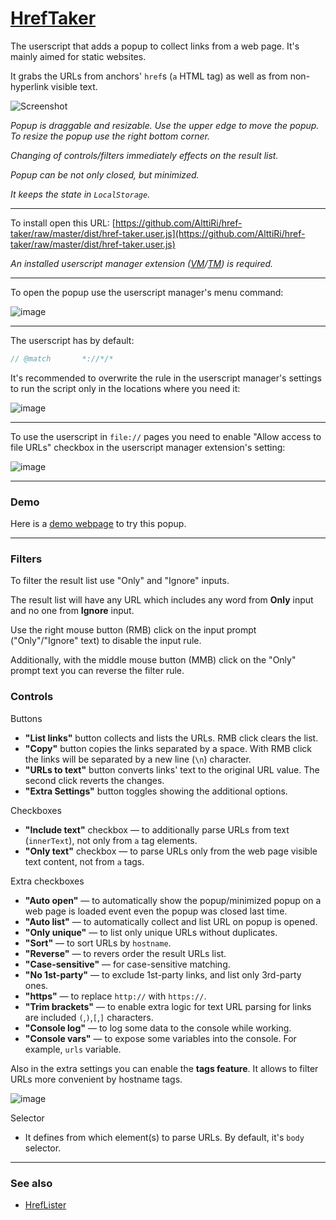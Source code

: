 # [HrefTaker](https://github.com/alttiri/href-taker)

The userscript that adds a popup to collect links from a web page. It's mainly aimed for static websites.

It grabs the URLs from anchors' `href`s (`a` HTML tag) as well as from non-hyperlink visible text.

![Screenshot](https://user-images.githubusercontent.com/16310547/232351246-7ba1837b-9e0f-4dfe-a329-1341be9769e2.png)


_Popup is draggable and resizable. Use the upper edge to move the popup. To resize the popup use the right bottom corner._

_Changing of controls/filters immediately effects on the result list._

_Popup can be not only closed, but minimized._

_It keeps the state in `LocalStorage`._

---

To install open this URL: [https://github.com/AlttiRi/href-taker/raw/master/dist/href-taker.user.js](https://github.com/AlttiRi/href-taker/raw/master/dist/href-taker.user.js)

_An installed userscript manager extension ([VM](https://violentmonkey.github.io/#installation)/[TM](https://www.tampermonkey.net/)) is required._

---

To open the popup use the userscript manager's menu command:

![image](https://user-images.githubusercontent.com/16310547/222466876-7f023af9-3a75-4775-8235-28b4d64bb6e1.png)

---

The userscript has by default:

```js
// @match       *://*/*
```

It's recommended to overwrite the rule in the userscript manager's settings to run the script only in the locations where you need it:

![image](https://user-images.githubusercontent.com/16310547/222470203-28c52dba-af44-4546-8c8b-5f8d54dc4eac.png)

---

To use the userscript in `file://` pages you need to enable "Allow access to file URLs" checkbox in the userscript manager extension's setting:

![image](https://user-images.githubusercontent.com/16310547/222470882-c438de1a-5a1e-45fb-b272-d0c5a6579735.png)

---

### Demo

Here is a [demo webpage](https://alttiri.github.io/href-taker/demo) to try this popup.

---

### Filters

To filter the result list use "Only" and "Ignore" inputs.

The result list will have any URL which includes any word from **Only** input and no one from **Ignore** input.

Use the right mouse button (RMB) click on the input prompt ("Only"/"Ignore" text) to disable the input rule.

Additionally, with the middle mouse button (MMB) click on the "Only" prompt text you can reverse the filter rule.

### Controls

Buttons

- **"List links"** button collects and lists the URLs. RMB click clears the list.
- **"Copy"** button copies the links separated by a space. With RMB click the links will be separated by a new line (`\n`) character.
- **"URLs to text"** button converts links' text to the original URL value. The second click reverts the changes.
- **"Extra Settings"** button toggles showing the additional options.

Checkboxes

- **"Include text"** checkbox — to additionally parse URLs from text (`innerText`), not only from `a` tag elements.
- **"Only text"** checkbox — to parse URLs only from the web page visible text content, not from `a` tags.

Extra checkboxes

- **"Auto open"** — to automatically show the popup/minimized popup on a web page is loaded event even the popup was closed last time.
- **"Auto list"** — to automatically collect and list URL on popup is opened.
- **"Only unique"** — to list only unique URLs without duplicates.
- **"Sort"** — to sort URLs by `hostname`.
- **"Reverse"** — to revers order the result URLs list.
- **"Case-sensitive"** — for case-sensitive matching.
- **"No 1st-party"** — to exclude 1st-party links, and list only 3rd-party ones.
- **"https"** — to replace `http://` with `https://`.
- **"Trim brackets"** — to enable extra logic for text URL parsing for links are included `(`,`)`,`[`,`]` characters.
- **"Console log"** — to log some data to the console while working.
- **"Console vars"** — to expose some variables into the console. For example, `urls` variable.

Also in the extra settings you can enable the **tags feature**. It allows to filter URLs more convenient by hostname tags.

![image](https://user-images.githubusercontent.com/16310547/232351342-87a4236a-a858-469b-bd86-a7aafe3c6238.png)


Selector

- It defines from which element(s) to parse URLs. By default, it's `body` selector.

---

### See also
 - [HrefLister](https://github.com/AlttiRi/href-lister)
